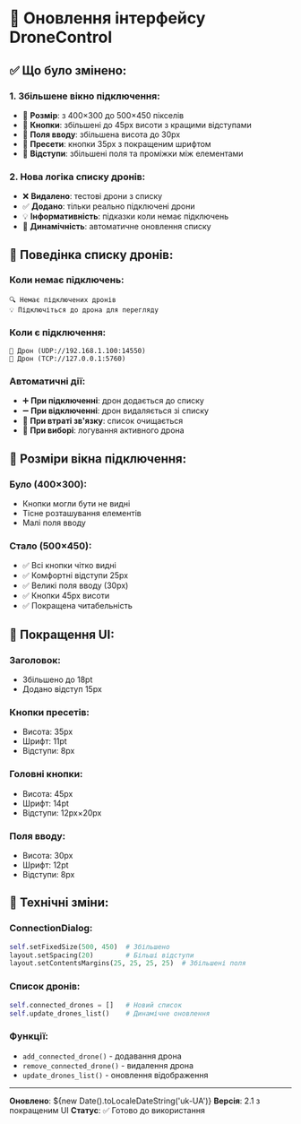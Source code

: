 # 📱 Оновлення інтерфейсу DroneControl

## ✅ Що було змінено:

### 1. **Збільшене вікно підключення:**
- 📐 **Розмір**: з 400×300 до 500×450 пікселів
- 🎯 **Кнопки**: збільшені до 45px висоти з кращими відступами
- 📝 **Поля вводу**: збільшена висота до 30px
- 🔘 **Пресети**: кнопки 35px з покращеним шрифтом
- 🎨 **Відступи**: збільшені поля та проміжки між елементами

### 2. **Нова логіка списку дронів:**
- ❌ **Видалено**: тестові дрони з списку
- ✅ **Додано**: тільки реально підключені дрони
- 💡 **Інформативність**: підказки коли немає підключень
- 🔄 **Динамічність**: автоматичне оновлення списку

## 🎯 Поведінка списку дронів:

### Коли немає підключень:
```
🔍 Немає підключених дронів
💡 Підключіться до дрона для перегляду
```

### Коли є підключення:
```
🚁 Дрон (UDP://192.168.1.100:14550)
🚁 Дрон (TCP://127.0.0.1:5760)
```

### Автоматичні дії:
- ➕ **При підключенні**: дрон додається до списку
- ➖ **При відключенні**: дрон видаляється зі списку
- 🔄 **При втраті зв'язку**: список очищається
- 📝 **При виборі**: логування активного дрона

## 📏 Розміри вікна підключення:

### Було (400×300):
- Кнопки могли бути не видні
- Тісне розташування елементів
- Малі поля вводу

### Стало (500×450):
- ✅ Всі кнопки чітко видні
- ✅ Комфортні відступи 25px
- ✅ Великі поля вводу (30px)
- ✅ Кнопки 45px висоти
- ✅ Покращена читабельність

## 🎨 Покращення UI:

### Заголовок:
- Збільшено до 18pt
- Додано відступ 15px

### Кнопки пресетів:
- Висота: 35px
- Шрифт: 11pt
- Відступи: 8px

### Головні кнопки:
- Висота: 45px  
- Шрифт: 14pt
- Відступи: 12px×20px

### Поля вводу:
- Висота: 30px
- Шрифт: 12pt
- Відступи: 8px

## 🔧 Технічні зміни:

### ConnectionDialog:
```python
self.setFixedSize(500, 450)  # Збільшено
layout.setSpacing(20)        # Більші відступи
layout.setContentsMargins(25, 25, 25, 25)  # Збільшені поля
```

### Список дронів:
```python
self.connected_drones = []   # Новий список
self.update_drones_list()    # Динамічне оновлення
```

### Функції:
- `add_connected_drone()` - додавання дрона
- `remove_connected_drone()` - видалення дрона  
- `update_drones_list()` - оновлення відображення

---
**Оновлено**: ${new Date().toLocaleDateString('uk-UA')}
**Версія**: 2.1 з покращеним UI
**Статус**: ✅ Готово до використання
